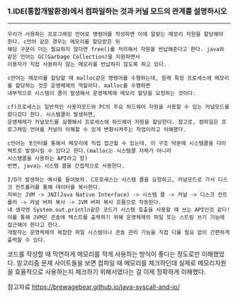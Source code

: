 ### 1.IDE(통합개발환경)에서 컴파일하는 것과 커널 모드의 관계를 설명하시오

* * *

    우리가 사용하는 프로그래밍 언어로 명령어를 작성하면 이에 알맞는 메모리 자원을 할당해야 한다. c언어 같은 경우는 메모리를 할당받은 뒤 
    해당 구문이 더는 필요하지 않다면 free()를 처리해서 자원을 반납해준다고 한다. java와 같은 언어는 GC(Garbage Collection)을 지원하면서
    이용자가 직접 사용하지 않는 메모리를 반납하지 않도록 하고 있다.

    c언어는 메모리를 할당할 때 malloc같은 명령어를 수행하는데, 원래 특정 프로세스에 메모리를 할당하는 것은 운영체제의 역할이다. malloc를 수행하면
    내부적으로 시스템이 콜이 발생해서 운영체제에 메모리 할당을 요청하는 것이다.

    cf)프로세스는 일반적인 사용자모드와 PC의 주요 하드웨어 자원을 사용할 수 있는 커널모드를 왔다갔다 한다. 시스템콜이 발생하면,
    운영체제가 커널모드를 실행해서 프로세스에 하드웨어 자원을 할당한다. 참고로, 컴파일은 프로그래밍 언어를 커널이 이해할 수 있게 변환시켜주는 작업이라고 이해했다.

    c언어는 포인터를 통해서 메모리에 직접 접근할 수 있는데, 이 구조 덕분에 시스템콜을 다이렉트로 발생시킬 수 있다고 한다.(malloc는 시스템콜 자체가 아니라 
    시스템콜을 사용하는 API라고 함)
    반면, java는 시스템 콜을 간접적으로 사용한다.

    I/O가 발생하는 예시를 들어보자. C프로세스는 시스템 콜을 요청하고, 커널모드로 가서 디스크 컨트롤러를 통해 데이터를 복사한다. 
    자바는 JVM -> JNI(Java Native Interface) -> 시스템 콜 -> 커널 -> 디스크 컨트롤러 -> 커널 버퍼 복사 -> JVM 버퍼 복사 흐름으로 작동한다.
    내 생각엔 System.out.println같은 코드가 시스템 호출을 사용할 때 쓰는 API인것 같다! 이를 통해 JVM은 콘솔에 텍스트를 출력하기 위해 운영체제의 파일 또는 스트림 쓰기 기능에 접근해야 한다고 한다.
    개발자는 운영체제의 복잡한 파일 시스템이나 콘솔 관리 기능을 직접 다룰 필요 없이 간편하게 출력할 수 있다.

코드를 작성할 때 막연하게 메모리를 적게 사용하는 방식이 좋다는 정도로만 이해했었다. 알고리즘 문제 사이트들을 보면 컴파일 때 메모리를 체크하던데 실제로 메모리자원을 효율적으로 사용하는지
체크하기 위해서였다는 걸 이제 정확하게 이해했다.



   
참고자료 https://brewagebear.github.io/java-syscall-and-io/
